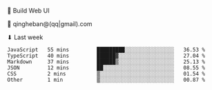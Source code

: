 🧙 Build Web UI

📧 qingheban@(qq|gmail).com

⬇ Last week

<!--START_SECTION:waka-->

```text
JavaScript   55 mins         █████████░░░░░░░░░░░░░░░░   36.53 %
TypeScript   40 mins         ██████▓░░░░░░░░░░░░░░░░░░   27.04 %
Markdown     37 mins         ██████▒░░░░░░░░░░░░░░░░░░   25.13 %
JSON         12 mins         ██░░░░░░░░░░░░░░░░░░░░░░░   08.55 %
CSS          2 mins          ▒░░░░░░░░░░░░░░░░░░░░░░░░   01.54 %
Other        1 min           ▒░░░░░░░░░░░░░░░░░░░░░░░░   00.87 %
```

<!--END_SECTION:waka-->

<!--
**banqinghe/banqinghe** is a ✨ _special_ ✨ repository because its `README.md` (this file) appears on your GitHub profile.

Here are some ideas to get you started:

- 🔭 I’m currently working on ...
- 🌱 I’m currently learning ...
- 👯 I’m looking to collaborate on ...
- 🤔 I’m looking for help with ...
- 💬 Ask me about ...
- 📫 How to reach me: ...
- 😄 Pronouns: ...
- ⚡ Fun fact: ...
-->
